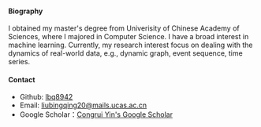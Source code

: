 
#### Biography
I obtained my master's degree from Univerisity of Chinese Academy of Sciences, where I majored in Computer Science. I have a broad interest in machine learning. Currently, my research interest focus on dealing with the dynamics of real-world data, e.g., dynamic graph, event sequence, time series.

#### Contact
* Github: [lbq8942](https://github.com/lbq8942)
* Email: liubingqing20@mails.ucas.ac.cn
* Google Scholar：[Congrui Yin's Google Scholar](https://scholar.google.com/citations?hl=en&user=7gsdLw4AAAAJ)

